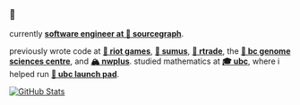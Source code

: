 ### 👋 

currently [**software engineer at 🔎 sourcegraph**](https://bobheadxi.dev/experience/sourcegraph).

previously wrote code at [**👊 riot games**](https://bobheadxi.dev/experience/riot-games), [**🏡 sumus**](https://bobheadxi.dev/experience/sumus), [**🚢 rtrade**](https://bobheadxi.dev/experience/rtrade), the [**💊 bc genome sciences centre**](https://bobheadxi.dev/bcgsc/), and [**🏔️ nwplus**](https://bobheadxi.dev/open-source/nwhacks2019).
studied mathematics at [**🎓 ubc**](https://ubc.ca/), where i helped run [**🚀 ubc launch pad**](https://ubclaunchpad.com/).

[![GitHub Stats](https://github-readme-stats.vercel.app/api?username=bobheadxi&hide=stars,contribs&show_icons=true&hide_title=true&hide_rank=true&count_private=true&icon_color=5A85F3&include_all_commits=true&theme=dark)](https://bobheadxi.dev/)
